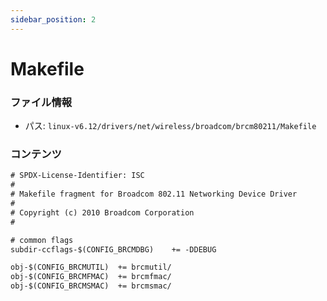 ```yaml
---
sidebar_position: 2
---
```

# Makefile

### ファイル情報

- パス: `linux-v6.12/drivers/net/wireless/broadcom/brcm80211/Makefile`

### コンテンツ

```txt
# SPDX-License-Identifier: ISC
#
# Makefile fragment for Broadcom 802.11 Networking Device Driver
#
# Copyright (c) 2010 Broadcom Corporation
#

# common flags
subdir-ccflags-$(CONFIG_BRCMDBG)	+= -DDEBUG

obj-$(CONFIG_BRCMUTIL)	+= brcmutil/
obj-$(CONFIG_BRCMFMAC)	+= brcmfmac/
obj-$(CONFIG_BRCMSMAC)	+= brcmsmac/

```
